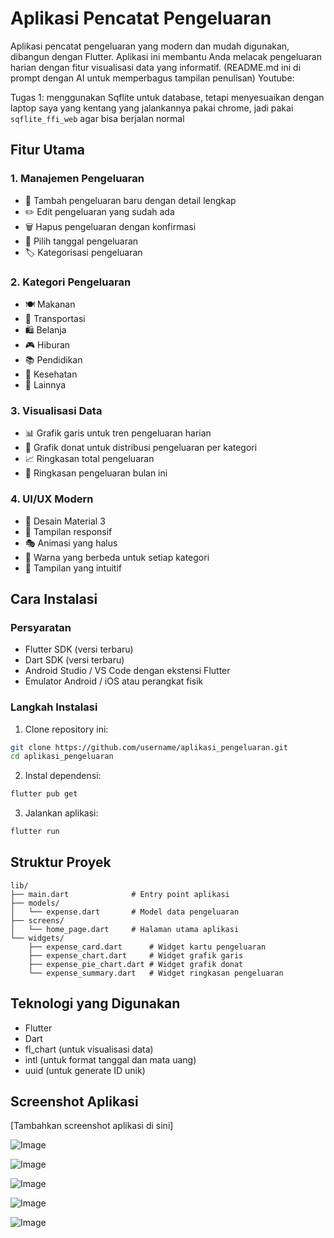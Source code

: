# Aplikasi Pencatat Pengeluaran

Aplikasi pencatat pengeluaran yang modern dan mudah digunakan, dibangun dengan Flutter. Aplikasi ini membantu Anda melacak pengeluaran harian dengan fitur visualisasi data yang informatif.
(README.md ini di prompt dengan AI untuk memperbagus tampilan penulisan)
Youtube:

Tugas 1:
menggunakan Sqflite untuk database, tetapi menyesuaikan dengan laptop saya yang kentang yang jalankannya pakai chrome, jadi pakai `sqflite_ffi_web` agar bisa berjalan normal

## Fitur Utama

### 1. Manajemen Pengeluaran
- 📝 Tambah pengeluaran baru dengan detail lengkap
- ✏️ Edit pengeluaran yang sudah ada
- 🗑️ Hapus pengeluaran dengan konfirmasi
- 📅 Pilih tanggal pengeluaran
- 🏷️ Kategorisasi pengeluaran

### 2. Kategori Pengeluaran
- 🍽️ Makanan
- 🚗 Transportasi
- 🛍️ Belanja
- 🎮 Hiburan
- 📚 Pendidikan
- 💊 Kesehatan
- 📌 Lainnya

### 3. Visualisasi Data
- 📊 Grafik garis untuk tren pengeluaran harian
- 🥧 Grafik donat untuk distribusi pengeluaran per kategori
- 📈 Ringkasan total pengeluaran
- 📅 Ringkasan pengeluaran bulan ini

### 4. UI/UX Modern
- 🎨 Desain Material 3
- 🎯 Tampilan responsif
- 🎭 Animasi yang halus
- 🎨 Warna yang berbeda untuk setiap kategori
- 📱 Tampilan yang intuitif

## Cara Instalasi

### Persyaratan
- Flutter SDK (versi terbaru)
- Dart SDK (versi terbaru)
- Android Studio / VS Code dengan ekstensi Flutter
- Emulator Android / iOS atau perangkat fisik

### Langkah Instalasi

1. Clone repository ini:
```bash
git clone https://github.com/username/aplikasi_pengeluaran.git
cd aplikasi_pengeluaran
```

2. Instal dependensi:
```bash
flutter pub get
```

3. Jalankan aplikasi:
```bash
flutter run
```

## Struktur Proyek

```
lib/
├── main.dart              # Entry point aplikasi
├── models/
│   └── expense.dart       # Model data pengeluaran
├── screens/
│   └── home_page.dart     # Halaman utama aplikasi
└── widgets/
    ├── expense_card.dart      # Widget kartu pengeluaran
    ├── expense_chart.dart     # Widget grafik garis
    ├── expense_pie_chart.dart # Widget grafik donat
    └── expense_summary.dart   # Widget ringkasan pengeluaran
```

## Teknologi yang Digunakan

- Flutter
- Dart
- fl_chart (untuk visualisasi data)
- intl (untuk format tanggal dan mata uang)
- uuid (untuk generate ID unik)

## Screenshot Aplikasi

[Tambahkan screenshot aplikasi di sini]

![Image](https://github.com/user-attachments/assets/63c71fb7-5857-4214-a95f-6284cc7d1e90)

![Image](https://github.com/user-attachments/assets/3f1c99cf-b944-4823-b933-68b2766f08e8)

![Image](https://github.com/user-attachments/assets/b1910fce-e6a1-465c-bc12-4f1e7925564f)

![Image](https://github.com/user-attachments/assets/9641ffc3-a9fb-4f61-8510-588e2c7c1fee)

![Image](https://github.com/user-attachments/assets/cd2aa568-470d-4a54-8ade-ac66dfad9487)